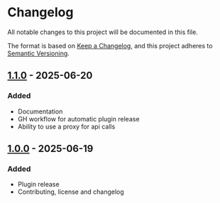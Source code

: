 # Changelog

All notable changes to this project will be documented in this file.

The format is based on [Keep a Changelog](https://keepachangelog.com/en/1.1.0/),
and this project adheres to [Semantic Versioning](https://semver.org/spec/v2.0.0.html).

## [1.1.0] - 2025-06-20
### Added
- Documentation
- GH workflow for automatic plugin release
- Ability to use a proxy for api calls

## [1.0.0] - 2025-06-19
### Added
- Plugin release
- Contributing, license and changelog

[1.1.0]: https://github.com/voorhoede/datocms-plugin-foreign-data-selector/compare/v1.1.0...v1.0.0
[1.0.0]: https://github.com/voorhoede/datocms-plugin-foreign-data-selector/compare/be509c8ada9f3c9f9519a6260fffb3e597002f5b...v1.0.0
